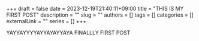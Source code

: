 +++ 
draft = false
date = 2023-12-19T21:40:11+09:00
title = "THIS IS MY FIRST POST"
description = ""
slug = ""
authors = []
tags = []
categories = []
externalLink = ""
series = []
+++

YAYYAYYYYAYYAYAYYAYA FINALLLY FIRST POST